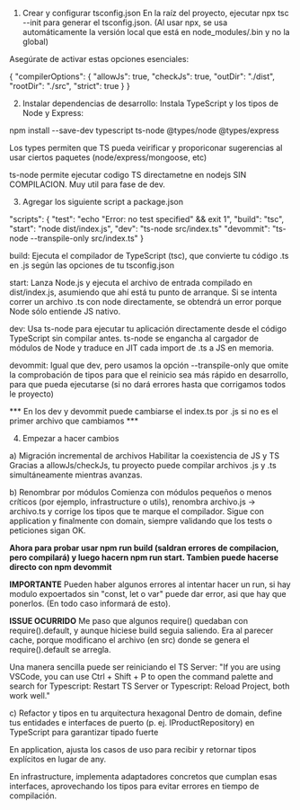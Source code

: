 1) Crear y configurar tsconfig.json
En la raíz del proyecto, ejecutar npx tsc --init para generar el tsconfig.json. 
(Al usar npx, se usa automáticamente la versión local que está en node_modules/.bin y no la global)

Asegúrate de activar estas opciones esenciales:

{
  "compilerOptions": {
    "allowJs": true,
    "checkJs": true,
    "outDir": "./dist",
    "rootDir": "./src",
    "strict": true
  }
}

2) Instalar dependencias de desarrollo:
Instala TypeScript y los tipos de Node y Express:

npm install --save-dev typescript ts-node @types/node @types/express

Los types permiten que TS pueda veirificar y proporiconar sugerencias al usar ciertos paquetes (node/express/mongoose, etc)

ts-node permite ejecutar codigo TS directametne en nodejs SIN COMPILACION. Muy util para fase de dev.

3) Agregar los siguiente script a package.json

 "scripts": {
    "test": "echo \"Error: no test specified\" && exit 1",
    "build": "tsc",
    "start": "node dist/index.js",
    "dev": "ts-node src/index.ts"
    "devommit": "ts-node --transpile-only src/index.ts"
  }

build: Ejecuta el compilador de TypeScript (tsc), que convierte tu código .ts en .js según las opciones de tu tsconfig.json

start: Lanza Node.js y ejecuta el archivo de entrada compilado en dist/index.js, asumiendo que ahí está tu punto de arranque. Si se intenta correr un archivo .ts con node directamente, se obtendrá un error porque Node sólo entiende JS nativo.

dev: Usa ts-node para ejecutar tu aplicación directamente desde el código TypeScript sin compilar antes. ts-node se engancha al cargador de módulos de Node y traduce en JIT cada import de .ts a JS en memoria.

devommit: Igual que dev, pero usamos la opción --transpile-only que omite la comprobación de tipos para que el reinicio sea más rápido en desarrollo, para que pueda ejecutarse (si no dará errores hasta que corrigamos todos le proyecto)

*** En los dev y devommit puede cambiarse el index.ts por .js si no es el primer archivo que cambiamos ***

4) Empezar a hacer cambios

a) Migración incremental de archivos
Habilitar la coexistencia de JS y TS
Gracias a allowJs/checkJs, tu proyecto puede compilar archivos .js y .ts simultáneamente mientras avanzas.

b) Renombrar por módulos
Comienza con módulos pequeños o menos críticos (por ejemplo, infrastructure o utils), renombra archivo.js → archivo.ts y corrige los tipos que te marque el compilador. Sigue con application y finalmente con domain, siempre validando que los tests o peticiones sigan OK.

**Ahora para probar usar npm run build (saldran errores de compilacion, pero compilará) y luego hacern npm run start. Tambien puede hacerse directo con npm devommit**

**IMPORTANTE**
Pueden haber algunos errores al intentar hacer un run, si hay modulo expoertados sin "const, let o var" puede dar error, asi que hay que ponerlos. (En todo caso informará de esto).

**ISSUE OCURRIDO**
Me paso que algunos require() quedaban con require().default, y aunque hiciese build seguia saliendo. Era al parecer cache, porque modificano el archivo (en src) donde se genera el require().default se arregla.

Una manera sencilla puede ser reiniciando el TS Server:
"If you are using VSCode, you can use Ctrl + Shift + P to open the command palette and search for Typescript: Restart TS Server or Typescript: Reload Project, both work well."

c) Refactor y tipos en tu arquitectura hexagonal
Dentro de domain, define tus entidades e interfaces de puerto (p. ej. IProductRepository) en TypeScript para garantizar tipado fuerte 

En application, ajusta los casos de uso para recibir y retornar tipos explícitos en lugar de any.

En infrastructure, implementa adaptadores concretos que cumplan esas interfaces, aprovechando los tipos para evitar errores en tiempo de compilación.